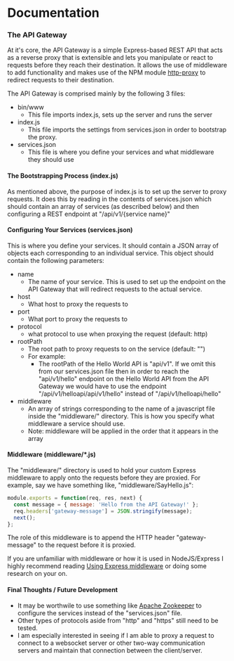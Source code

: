 


# Documentation

### The API Gateway
At it's core, the API Gateway is a simple Express-based REST API that acts as a reverse proxy that is extensible and lets you manipulate or react to requests before they reach their destination.
It allows the use of middleware to add functionality and makes use of the NPM module [http-proxy](https://www.npmjs.com/package/http-proxy) to redirect requests to their destination.

The API Gateway is comprised mainly by the following 3 files:
- bin/www
    - This file imports index.js, sets up the server and runs the server
- index.js
    - This file imports the settings from services.json in order to bootstrap the proxy.
- services.json
    - This file is where you define your services and what middleware they should use

#### The Bootstrapping Process (index.js)
As mentioned above, the purpose of index.js is to set up the server to proxy requests. It does this by reading in the contents of services.json which should contain an array of services (as described below) and then configuring a REST endpoint at "/api/v1/{service name}"


#### Configuring Your Services (services.json)
This is where you define your services. It should contain a JSON array of objects each corresponding to an individual service. This object should contain the following parameters:
- name
    - The name of your service. This is used to set up the endpoint on the API Gateway that will redirect requests to the actual service.
- host
    - What host to proxy the requests to
- port
    - What port to proxy the requests to
- protocol
    - what protocol to use when proxying the request (default: http)
- rootPath
    - The root path to proxy requests to on the service (default: "")
    - For example:
        - The rootPath of the Hello World API is "api/v1". If we omit this from our services.json file then in order to reach the "api/v1/hello" endpoint on the Hello World API from the API Gateway we would have to use the endpoint "/api/v1/helloapi/api/v1/hello" instead of "/api/v1/helloapi/hello"
- middleware
    - An array of strings corresponding to the name of a javascript file inside the "middleware/" directory. This is how you specify what middleware a service should use.
    - Note: middleware will be applied in the order that it appears in the array

#### Middleware (middleware/*.js)
The "middleware/" directory is used to hold your custom Express middleware to apply onto the requests before they are proxied. For example, say we have something  like, "middleware/SayHello.js":
```javascript
module.exports = function(req, res, next) {
  const message = { message: 'Hello from the API Gateway!' };
  req.headers['gateway-message'] = JSON.stringify(message);
  next();
};
```
The role of this middleware is to append the HTTP header "gateway-message" to the request before it is proxied.

If you are unfamiliar with middleware or how it is used in NodeJS/Express I highly recommend reading [Using Express middleware](http://expressjs.com/en/guide/using-middleware.html) or doing some research on your on.


#### Final Thoughts / Future Development
- It may be worthwile to use something like [Apache Zookeeper](https://zookeeper.apache.org/) to configure the services instead of the "services.json" file.
- Other types of protocols aside from "http" and "https" still need to be tested. 
- I am especially interested in seeing if I am able to proxy a request to connect to a websocket server or other two-way communication servers and maintain that connection between the client/server.